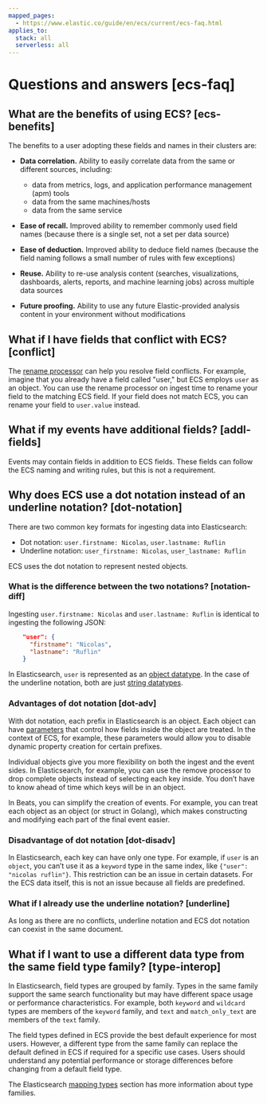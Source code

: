 ```yaml
---
mapped_pages:
  - https://www.elastic.co/guide/en/ecs/current/ecs-faq.html
applies_to:
  stack: all
  serverless: all
---
```


# Questions and answers [ecs-faq]


## What are the benefits of using ECS? [ecs-benefits]

The benefits to a user adopting these fields and names in their clusters are:

* **Data correlation.** Ability to easily correlate data from the same or different sources, including:

    * data from metrics, logs, and application performance management (apm) tools
    * data from the same machines/hosts
    * data from the same service

* **Ease of recall.** Improved ability to remember commonly used field names (because there is a single set, not a set per data source)
* **Ease of deduction.** Improved ability to deduce field names (because the field naming follows a small number of rules with few exceptions)
* **Reuse.** Ability to re-use analysis content (searches, visualizations, dashboards, alerts, reports, and machine learning jobs) across multiple data sources
* **Future proofing.** Ability to use any future Elastic-provided analysis content in your environment without modifications


## What if I have fields that conflict with ECS? [conflict]

The [rename processor](elasticsearch://reference/ingestion-tools/enrich-processor/rename-processor.md) can help you resolve field conflicts. For example, imagine that you already have a field called "user," but ECS employs `user` as an object. You can use the rename processor on ingest time to rename your field to the matching ECS field. If your field does not match ECS, you can rename your field to `user.value` instead.


## What if my events have additional fields? [addl-fields]

Events may contain fields in addition to ECS fields. These fields can follow the ECS naming and writing rules, but this is not a requirement.


## Why does ECS use a dot notation instead of an underline notation? [dot-notation]

There are two common key formats for ingesting data into Elasticsearch:

* Dot notation: `user.firstname: Nicolas`, `user.lastname: Ruflin`
* Underline notation: `user_firstname: Nicolas`, `user_lastname: Ruflin`

ECS uses the dot notation to represent nested objects.


### What is the difference between the two notations? [notation-diff]

Ingesting `user.firstname: Nicolas` and `user.lastname: Ruflin` is identical to ingesting the following JSON:

```json
    "user": {
      "firstname": "Nicolas",
      "lastname": "Ruflin"
    }
```

In Elasticsearch, `user` is represented as an [object datatype](elasticsearch://reference/elasticsearch/mapping-reference/object.md). In the case of the underline notation, both are just [string datatypes](elasticsearch://reference/elasticsearch/mapping-reference/field-data-types.md).


### Advantages of dot notation [dot-adv]

With dot notation, each prefix in Elasticsearch is an object. Each object can have [parameters](elasticsearch://reference/elasticsearch/mapping-reference/object.md#object-params) that control how fields inside the object are treated. In the context of ECS, for example, these parameters would allow you to disable dynamic property creation for certain prefixes.

Individual objects give you more flexibility on both the ingest and the event sides. In Elasticsearch, for example, you can use the remove processor to drop complete objects instead of selecting each key inside. You don’t have to know ahead of time which keys will be in an object.

In Beats, you can simplify the creation of events. For example, you can treat each object as an object (or struct in Golang), which makes constructing and modifying each part of the final event easier.


### Disadvantage of dot notation [dot-disadv]

In Elasticsearch, each key can have only one type. For example, if `user` is an `object`, you can’t use it as a `keyword` type in the same index, like `{"user": "nicolas ruflin"}`. This restriction can be an issue in certain datasets. For the ECS data itself, this is not an issue because all fields are predefined.


### What if I already use the underline notation? [underline]

As long as there are no conflicts, underline notation and ECS dot notation can coexist in the same document.


## What if I want to use a different data type from the same field type family? [type-interop]

In Elasticsearch, field types are grouped by family. Types in the same family support the same search functionality but may have different space usage or performance characteristics. For example, both `keyword` and `wildcard` types are members of the `keyword` family, and `text` and `match_only_text` are members of the `text` family.

The field types defined in ECS provide the best default experience for most users. However, a different type from the same family can replace the default defined in ECS if required for a specific use cases. Users should understand any potential performance or storage differences before changing from a default field type.

The Elasticsearch [mapping types](elasticsearch://reference/elasticsearch/mapping-reference/field-data-types.md) section has more information about type families.
